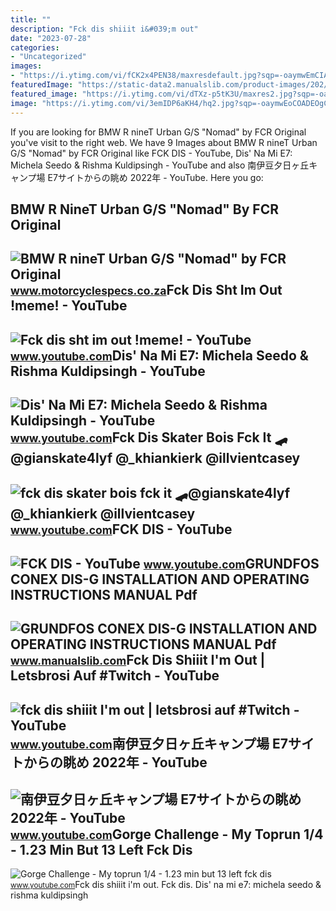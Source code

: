 ```yaml
---
title: ""
description: "Fck dis shiiit i&#039;m out"
date: "2023-07-28"
categories:
- "Uncategorized"
images:
- "https://i.ytimg.com/vi/fCK2x4PEN38/maxresdefault.jpg?sqp=-oaymwEmCIAKENAF8quKqQMa8AEB-AH-CYAC0AWKAgwIABABGFMgXChlMA8=&amp;rs=AOn4CLC396z-9U6MhIawB-cmI8w3sFEZVQ"
featuredImage: "https://static-data2.manualslib.com/product-images/202/20116/2011592/raw.jpg"
featured_image: "https://i.ytimg.com/vi/dTXz-p5tK3U/maxres2.jpg?sqp=-oaymwEoCIAKENAF8quKqQMcGADwAQH4Ad4EgAK4CIoCDAgAEAEYOCBWKHIwDw==&amp;rs=AOn4CLDlQaljAAxzazm24DbpGFYntMEmHA"
image: "https://i.ytimg.com/vi/3emIDP6aKH4/hq2.jpg?sqp=-oaymwEoCOADEOgC8quKqQMcGADwAQH4AYwCgALgA4oCDAgAEAEYciBSKEIwDw==&amp;rs=AOn4CLB1ddbU0pOjIQRaFxxBRt7bS0bvyA"
---
```


If you are looking for BMW R nineT Urban G/S "Nomad" by FCR Original you've visit to the right web. We have 9 Images about BMW R nineT Urban G/S "Nomad" by FCR Original like FCK DIS - YouTube, Dis' Na Mi E7: Michela Seedo &amp; Rishma Kuldipsingh - YouTube and also 南伊豆夕日ヶ丘キャンプ場 E7サイトからの眺め 2022年 - YouTube. Here you go:

BMW R NineT Urban G/S "Nomad" By FCR Original
---------------------------------------------

 ![BMW R nineT Urban G/S "Nomad" by FCR Original](https://www.motorcyclespecs.co.za/Gallery_Custom/bmw-r-nine-t-urban-gs-nomad-fcr-original-04.jpg) <small>www.motorcyclespecs.co.za</small>Fck Dis Sht Im Out !meme! - YouTube
-----------------------------------

 ![Fck dis sht im out !meme! - YouTube](https://i.ytimg.com/vi/dTXz-p5tK3U/maxres2.jpg?sqp=-oaymwEoCIAKENAF8quKqQMcGADwAQH4Ad4EgAK4CIoCDAgAEAEYOCBWKHIwDw==&rs=AOn4CLDlQaljAAxzazm24DbpGFYntMEmHA) <small>www.youtube.com</small>Dis' Na Mi E7: Michela Seedo &amp; Rishma Kuldipsingh - YouTube
---------------------------------------------------------------

 ![Dis' Na Mi E7: Michela Seedo & Rishma Kuldipsingh - YouTube](https://i.ytimg.com/vi/r1tCG9zynI4/maxresdefault.jpg) <small>www.youtube.com</small>Fck Dis Skater Bois Fck It 🛹@gianskate4lyf @\_khiankierk @illvientcasey
-----------------------------------------------------------------------

 ![fck dis skater bois fck it 🛹@gianskate4lyf @_khiankierk @illvientcasey](https://i.ytimg.com/vi/3emIDP6aKH4/hq2.jpg?sqp=-oaymwEoCOADEOgC8quKqQMcGADwAQH4AYwCgALgA4oCDAgAEAEYciBSKEIwDw==&rs=AOn4CLB1ddbU0pOjIQRaFxxBRt7bS0bvyA) <small>www.youtube.com</small>FCK DIS - YouTube
-----------------

 ![FCK DIS - YouTube](https://i.ytimg.com/vi/BE0Aa0Ui4z4/maxresdefault.jpg) <small>www.youtube.com</small>GRUNDFOS CONEX DIS-G INSTALLATION AND OPERATING INSTRUCTIONS MANUAL Pdf
-----------------------------------------------------------------------

 ![GRUNDFOS CONEX DIS-G INSTALLATION AND OPERATING INSTRUCTIONS MANUAL Pdf](https://static-data2.manualslib.com/product-images/202/20116/2011592/raw.jpg) <small>www.manualslib.com</small>Fck Dis Shiiit I'm Out | Letsbrosi Auf #Twitch - YouTube
--------------------------------------------------------

 ![fck dis shiiit I'm out | letsbrosi auf #Twitch - YouTube](https://i.ytimg.com/vi/A8onTrCBTpo/hq2.jpg?sqp=-oaymwEoCOADEOgC8quKqQMcGADwAQH4AbYIgAKAD4oCDAgAEAEYZSBWKEswDw==&rs=AOn4CLDNEqtrlEuWc0JCkRZrnrXtlTRFhA) <small>www.youtube.com</small>南伊豆夕日ヶ丘キャンプ場 E7サイトからの眺め 2022年 - YouTube
---------------------------------------

 ![南伊豆夕日ヶ丘キャンプ場 E7サイトからの眺め 2022年 - YouTube](https://i.ytimg.com/vi/fCK2x4PEN38/maxresdefault.jpg?sqp=-oaymwEmCIAKENAF8quKqQMa8AEB-AH-CYAC0AWKAgwIABABGFMgXChlMA8=&rs=AOn4CLC396z-9U6MhIawB-cmI8w3sFEZVQ) <small>www.youtube.com</small>Gorge Challenge - My Toprun 1/4 - 1.23 Min But 13 Left Fck Dis
--------------------------------------------------------------

 ![Gorge Challenge - My toprun 1/4 - 1.23 min but 13 left fck dis](https://i.ytimg.com/vi/8dBJbefxtLw/maxresdefault.jpg) <small>www.youtube.com</small>Fck dis shiiit i'm out. Fck dis. Dis' na mi e7: michela seedo &amp; rishma kuldipsingh
